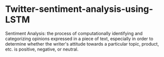 # Twitter-sentiment-analysis-using-LSTM

Sentiment Analysis: the process of computationally identifying and categorizing opinions expressed in a piece of text, especially in order to determine whether the writer's attitude towards a particular topic, product, etc. is positive, negative, or neutral.
